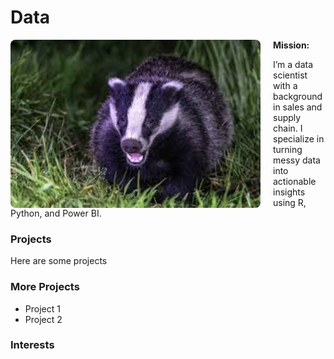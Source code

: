 # Data

<p align="left">
  <img src="images/images.jpg" alt="Matt Nelson" width="400" style="float: left; margin-right: 20px; border-radius: 8px;">
</p>

<p><strong>Mission:</strong></p>
<p>I’m a data scientist with a background in sales and supply chain. I specialize in turning messy data into actionable insights using R, Python, and Power BI.</p>

### Projects
Here are some projects

### More Projects
- Project 1  
- Project 2

### Interests
